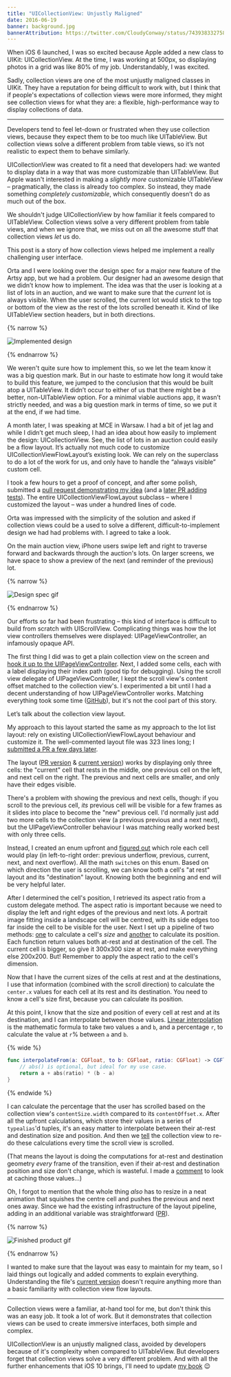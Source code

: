 ```yaml
---
title: "UICollectionView: Unjustly Maligned"
date: 2016-06-19
banner: background.jpg
bannerAttribution: https://twitter.com/CloudyConway/status/743938332758056961
---
```


When iOS 6 launched, I was so excited because Apple added a new class to UIKit: UICollectionView. At the time, I was working at 500px, so displaying photos in a grid was like 80% of my job. Understandably, I was excited.

Sadly, collection views are one of the most unjustly maligned classes in UIKit. They have a reputation for being difficult to work with, but I think that if people's expectations of collection views were more informed, they might see collection views for what they are: a flexible, high-performance way to display collections of data.

---

Developers tend to feel let-down or frustrated when they use collection views, because they expect them to be too much like UITableView. But collection views solve a different problem from table views, so it’s not realistic to expect them to behave similarly.

UICollectionView was created to fit a need that developers had: we wanted to display data in a way that was more customizable than UITableView. But Apple wasn't interested in making a _slightly more_ customizable UITableView – pragmatically, the class is already too complex. So instead, they made something _completely customizable_, which consequently doesn’t do as much out of the box.

We shouldn't judge UICollectionView by how familiar it feels compared to UITableView. Collection views solve a very different problem from table views, and when we ignore that, we miss out on all the awesome stuff that collection views _let_ us do.

This post is a story of how collection views helped me implement a really challenging user interface.

Orta and I were looking over the design spec for a major new feature of the Artsy app, but we had a problem. Our designer had an awesome design that we didn’t know how to implement. The idea was that the user is looking at a list of lots in an auction, and we want to make sure that the _current_ lot is always visible. When the user scrolled, the current lot would stick to the top or bottom of the view as the rest of the lots scrolled beneath it. Kind of like UITableView section headers, but in both directions.

{% narrow %}

![Implemented design](implemented.gif)

{% endnarrow %}

We weren't quite sure how to implement this, so we let the team know it was a big question mark. But in our haste to estimate how long it would take to build this feature, we jumped to the conclusion that this would be built atop a UITableView. It didn’t occur to either of us that there might be a better, non-UITableView option. For a minimal viable auctions app, it wasn’t strictly needed, and was a big question mark in terms of time, so we put it at the end, if we had time.

A month later, I was speaking at MCE in Warsaw. I had a bit of jet lag and while I didn’t get much sleep, I had an idea about how easily to implement the design: UICollectionView. See, the list of lots in an auction could easily be a flow layout. It’s actually not much code to customize UICollectionViewFlowLayout’s existing look. We can rely on the superclass to do a lot of the work for us, and only have to handle the “always visible” custom cell.

I took a few hours to get a proof of concept, and after some polish, submitted a [pull request demonstrating my idea](https://github.com/artsy/eigen/pull/1411/files) (and a [later PR adding tests](https://github.com/artsy/eigen/pull/1424)). The entire UICollectionViewFlowLayout subclass – where I customized the layout – was under a hundred lines of code.

Orta was impressed with the simplicity of the solution and asked if collection views could be a used to solve a different, difficult-to-implement design we had had problems with. I agreed to take a look.

On the main auction view, iPhone users swipe left and right to traverse forward and backwards through the auction's lots. On larger screens, we have space to show a preview of the next (and reminder of the previous) lot.

{% narrow %}

![Design spec gif](spec.gif)

{% endnarrow %}

Our efforts so far had been frustrating – this kind of interface is difficult to build from scratch with UIScrollView. Complicating things was how the lot view controllers themselves were displayed: UIPageViewController, an infamously opaque API.

The first thing I did was to get a plain collection view on the screen and [hook it up to the UIPageViewController](https://github.com/artsy/eigen/pull/1516/files#diff-77077322ef8ed66b1339d23acd77f762R61). Next, I added some cells, each with a label displaying their index path (good tip for debugging). Using the scroll view delegate of UIPageViewController, I kept the scroll view's content offset matched to the collection view's. I experimented a bit until I had a decent understanding of how UIPageViewController works. Matching everything took some time ([GitHub](https://github.com/artsy/eigen/pull/1516)), but it's not the cool part of this story.

Let’s talk about the collection view layout.

My approach to this layout started the same as my approach to the lot list layout: rely on existing UICollectionViewFlowLayout behaviour and customize it. The well-commented layout file was 323 lines long; I [submitted a PR a few days later](https://github.com/artsy/eigen/pull/1516).

The layout ([PR version](https://github.com/artsy/eigen/blob/05d2f381f479340adb01ad845045e41756fd2883/Artsy/View_Controllers/Live_Auctions/Views/LiveAuctionFancyLotCollectionViewLayout.swift) & [current version](https://github.com/artsy/eigen/blob/7ac7620c77b4aff306853d13c0cecf4044b4f4d2/Artsy/View_Controllers/Live_Auctions/Views/LiveAuctionFancyLotCollectionViewLayout.swift)) works by displaying only three cells: the "current" cell that rests in the middle, one previous cell on the left, and next cell on the right. The previous and next cells are smaller, and only have their edges visible.

There's a problem with showing the previous and next cells, though: if you scroll to the previous cell, _its_ previous cell will be visible for a few frames as it slides into place to become the "new" previous cell. I'd normally just add two more cells to the collection view (a previous previous and a next next), but the UIPageViewController behaviour I was matching really worked best with only three cells.

Instead, I created an enum upfront and [figured out](https://github.com/artsy/eigen/blob/05d2f381f479340adb01ad845045e41756fd2883/Artsy/View_Controllers/Live_Auctions/Views/LiveAuctionFancyLotCollectionViewLayout.swift#L142-L152) which role each cell would play (in left-to-right order: previous underflow, previous, current, next, and next overflow). All the math `switch`es on this enum. Based on which direction the user is scrolling, we can know both a cell's "at rest" layout and its "destination" layout. Knowing both the beginning and end will be very helpful later.

After I determined the cell's position, I retrieved its aspect ratio from a custom delegate method. The aspect ratio is important because we need to display the left and right edges of the previous and next lots. A portrait image fitting inside a landscape cell will be centred, with its side edges too far inside the cell to be visible for the user. Next I set up a pipeline of two methods: [one](https://github.com/artsy/eigen/blob/05d2f381f479340adb01ad845045e41756fd2883/Artsy/View_Controllers/Live_Auctions/Views/LiveAuctionFancyLotCollectionViewLayout.swift#L191) to calculate a cell's _size_ and [another](https://github.com/artsy/eigen/blob/05d2f381f479340adb01ad845045e41756fd2883/Artsy/View_Controllers/Live_Auctions/Views/LiveAuctionFancyLotCollectionViewLayout.swift#L235-L288) to calculate its position. Each function return values both at-rest and at destination of the cell. The current cell is bigger, so give it 300x300 size at rest, and make everything else 200x200. But! Remember to apply the aspect ratio to the cell's dimension.

Now that I have the current sizes of the cells at rest and at the destinations, I use that information (combined with the scroll direction) to calculate the `center.x` values for each cell at its rest and its destination. You need to know a cell's size first, because you can calculate its position.

At this point, I know that the size and position of every cell at rest and at its destination, and I can interpolate between those values. [Linear interpolation](https://en.wikipedia.org/wiki/Linear_interpolation) is the mathematic formula to take two values `a` and `b`, and a percentage `r`, to calculate the value at `r`% between `a` and `b`.

{% wide %}

```swift
func interpolateFrom(a: CGFloat, to b: CGFloat, ratio: CGFloat) -> CGFloat {
    // abs() is optional, but ideal for my use case.
    return a + abs(ratio) * (b - a)
}
```

{% endwide %}

I can calculate the percentage that the user has scrolled based on the collection view's `contentSize.width` compared to its `contentOffset.x`. After all the upfront calculations, which store their values in a series of `typealias`'d tuples, it's an easy matter to interpolate between their at-rest and destination size and position. And then we [tell](https://github.com/artsy/eigen/blob/05d2f381f479340adb01ad845045e41756fd2883/Artsy/View_Controllers/Live_Auctions/Views/LiveAuctionFancyLotCollectionViewLayout.swift#L70-L73) the collection view to re-do these calculations every time the scroll view is scrolled.

(That means the layout is doing the computations for at-rest and destination geometry _every_ frame of the transition, even if their at-rest and destination position and size don't change, which is wasteful. I made a [comment](https://github.com/artsy/eigen/blob/05d2f381f479340adb01ad845045e41756fd2883/Artsy/View_Controllers/Live_Auctions/Views/LiveAuctionFancyLotCollectionViewLayout.swift#L190) to look at caching those values...)

Oh, I forgot to mention that the whole thing _also_ has to resize in a neat animation that squishes the centre cell and pushes the previous and next ones away. Since we had the existing infrastructure of the layout pipeline, adding in an additional variable was straightforward ([PR](https://github.com/artsy/eigen/pull/1506)).

{% narrow %}

![Finished product gif](finished.gif)

{% endnarrow %}

I wanted to make sure that the layout was easy to maintain for my team, so I laid things out logically and added comments to explain everything. Understanding the file's [current version](https://github.com/artsy/eigen/blob/7ac7620c77b4aff306853d13c0cecf4044b4f4d2/Artsy/View_Controllers/Live_Auctions/Views/LiveAuctionFancyLotCollectionViewLayout.swift) doesn't require anything more than a basic familiarity with collection view flow layouts.

---

Collection views were a familiar, at-hand tool for me, but don't think this was an easy job. It took a lot of work. But it demonstrates that collection views can be used to create immersive interfaces, both simple and complex.

UICollectionView is an unjustly maligned class, avoided by developers because of it's complexity when compared to UITableView. But developers forget that collection views solve a very different problem. And with all the further enhancements that iOS 10 brings, I'll need to update [my book](http://amzn.to/1S6eWUt) 😉
